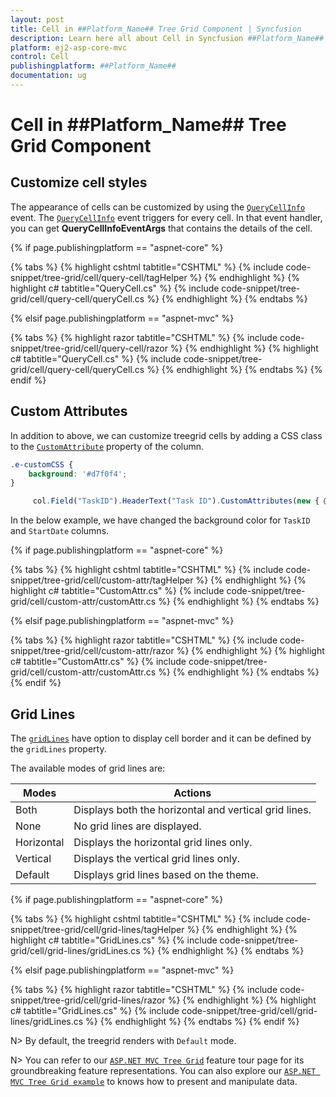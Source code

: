 ```yaml
---
layout: post
title: Cell in ##Platform_Name## Tree Grid Component | Syncfusion
description: Learn here all about Cell in Syncfusion ##Platform_Name## Tree Grid component of Syncfusion Essential JS 2 and more.
platform: ej2-asp-core-mvc
control: Cell
publishingplatform: ##Platform_Name##
documentation: ug
---
```



# Cell in ##Platform_Name## Tree Grid Component

## Customize cell styles

The appearance of cells can be customized by using the [`QueryCellInfo`](https://help.syncfusion.com/cr/cref_files/aspnetcore-js2/Syncfusion.EJ2~Syncfusion.EJ2.TreeGrid.TreeGrid~QueryCellInfo.html) event.
The [`QueryCellInfo`](https://help.syncfusion.com/cr/cref_files/aspnetcore-js2/Syncfusion.EJ2~Syncfusion.EJ2.TreeGrid.TreeGrid~QueryCellInfo.html) event triggers for every cell. In that event handler, you can get **QueryCellInfoEventArgs** that contains the details of the cell.

{% if page.publishingplatform == "aspnet-core" %}

{% tabs %}
{% highlight cshtml tabtitle="CSHTML" %}
{% include code-snippet/tree-grid/cell/query-cell/tagHelper %}
{% endhighlight %}
{% highlight c# tabtitle="QueryCell.cs" %}
{% include code-snippet/tree-grid/cell/query-cell/queryCell.cs %}
{% endhighlight %}
{% endtabs %}

{% elsif page.publishingplatform == "aspnet-mvc" %}

{% tabs %}
{% highlight razor tabtitle="CSHTML" %}
{% include code-snippet/tree-grid/cell/query-cell/razor %}
{% endhighlight %}
{% highlight c# tabtitle="QueryCell.cs" %}
{% include code-snippet/tree-grid/cell/query-cell/queryCell.cs %}
{% endhighlight %}
{% endtabs %}
{% endif %}


## Custom Attributes

In addition to above, we can customize treegrid cells by adding a CSS class to the [`CustomAttribute`](https://help.syncfusion.com/cr/aspnetmvc-js2/Syncfusion.EJ2.TreeGrid.TreeGridColumn.html#Syncfusion_EJ2_TreeGrid_TreeGridColumn_CustomAttributes) property of the column.

```CSS
.e-customCSS {
    background: '#d7f0f4';
}
```
```typescript
     col.Field("TaskID").HeaderText("Task ID").CustomAttributes(new { @class = "e-customCSS" }).TextAlign(TextAlign.Center).Width(90).Add();

```
In the below example, we have changed the background color for `TaskID` and `StartDate` columns.

{% if page.publishingplatform == "aspnet-core" %}

{% tabs %}
{% highlight cshtml tabtitle="CSHTML" %}
{% include code-snippet/tree-grid/cell/custom-attr/tagHelper %}
{% endhighlight %}
{% highlight c# tabtitle="CustomAttr.cs" %}
{% include code-snippet/tree-grid/cell/custom-attr/customAttr.cs %}
{% endhighlight %}
{% endtabs %}

{% elsif page.publishingplatform == "aspnet-mvc" %}

{% tabs %}
{% highlight razor tabtitle="CSHTML" %}
{% include code-snippet/tree-grid/cell/custom-attr/razor %}
{% endhighlight %}
{% highlight c# tabtitle="CustomAttr.cs" %}
{% include code-snippet/tree-grid/cell/custom-attr/customAttr.cs %}
{% endhighlight %}
{% endtabs %}
{% endif %}

## Grid Lines

The [`gridLines`](https://help.syncfusion.com/cr/aspnetmvc-js2/Syncfusion.EJ2.TreeGrid.TreeGrid.html#Syncfusion_EJ2_TreeGrid_TreeGrid_GridLines) have option to display cell border and it can be defined by the `gridLines` property.

The available modes of grid lines are:

| Modes | Actions |
|-------|---------|
| Both | Displays both the horizontal and vertical grid lines.|
| None | No grid lines are displayed.|
| Horizontal | Displays the horizontal grid lines only.|
| Vertical | Displays the vertical grid lines only.|
| Default | Displays grid lines based on the theme.|

{% if page.publishingplatform == "aspnet-core" %}

{% tabs %}
{% highlight cshtml tabtitle="CSHTML" %}
{% include code-snippet/tree-grid/cell/grid-lines/tagHelper %}
{% endhighlight %}
{% highlight c# tabtitle="GridLines.cs" %}
{% include code-snippet/tree-grid/cell/grid-lines/gridLines.cs %}
{% endhighlight %}
{% endtabs %}

{% elsif page.publishingplatform == "aspnet-mvc" %}

{% tabs %}
{% highlight razor tabtitle="CSHTML" %}
{% include code-snippet/tree-grid/cell/grid-lines/razor %}
{% endhighlight %}
{% highlight c# tabtitle="GridLines.cs" %}
{% include code-snippet/tree-grid/cell/grid-lines/gridLines.cs %}
{% endhighlight %}
{% endtabs %}
{% endif %}

N> By default, the treegrid renders with `Default` mode.

N> You can refer to our [`ASP.NET MVC Tree Grid`](https://www.syncfusion.com/aspnet-mvc-ui-controls/tree-grid) feature tour page for its groundbreaking feature representations. You can also explore our [`ASP.NET MVC Tree Grid example`](https://ej2.syncfusion.com/aspnetmvc/TreeGrid/Overview#/material) to knows how to present and manipulate data.

<!--  Auto wrap

The auto wrap allows the cell content of the treegrid to wrap to the next line when it exceeds the boundary of the cell width. The Cell Content wrapping works based on the position of white space between words.
To enable auto wrap, set the [`allowTextWrap`](https://help.syncfusion.com/cr/cref_files/aspnetcore-js2/Syncfusion.EJ2~Syncfusion.EJ2.TreeGrid.TreeGrid~AllowTextWrap.html) property to `true`.
You can configure the auto wrap mode by setting the [`textWrapSettings.wrapMode`](https://help.syncfusion.com/cr/cref_files/aspnetcore-js2/Syncfusion.EJ2~Syncfusion.EJ2.TreeGrid.TreeGrid~TextWrapSettings.html) property.

There are three types of `wrapMode`. They are:

* **`Both`**: `Both` value is set by default. Auto wrap will be enabled for both the content and the header.
* **`Header`**: Auto wrap will be enabled only for the header.
* **`Content`**: Auto wrap will be enabled only for the content.

> When a column width is not specified, then auto wrap of columns will be adjusted with respect to the treegrid's width.

In the following example, the `textWrapSettings.wrapMode` is set to `Content`.

{% if page.publishingplatform == "aspnet-core" %}

{% tabs %}
{% highlight cshtml tabtitle="CSHTML" %}
{% include code-snippet/tree-grid/cell/auto-wrap/tagHelper %}
{% endhighlight %}
{% highlight c# tabtitle="AutoWrap.cs" %}
{% include code-snippet/tree-grid/cell/auto-wrap/autoWrap.cs %}
{% endhighlight %}
{% endtabs %}

{% elsif page.publishingplatform == "aspnet-mvc" %}

{% tabs %}
{% highlight razor tabtitle="CSHTML" %}
{% include code-snippet/tree-grid/cell/auto-wrap/razor %}
{% endhighlight %}
{% highlight c# tabtitle="AutoWrap.cs" %}
{% include code-snippet/tree-grid/cell/auto-wrap/autoWrap.cs %}
{% endhighlight %}
{% endtabs %}
{% endif %}



 Custom Attributes

You can customize the treegrid cells by adding a CSS class to the [`customAttribute`](https://help.syncfusion.com/cr/cref_files/aspnetcore-js2/Syncfusion.EJ2~Syncfusion.EJ2.TreeGrid.TreeGridColumn~CustomAttributes.html) property of the column.

```CSS
.e-attr {
    background: '#d7f0f4';
}
```

In the below example, we have customized the cells of `TaskID` and `StartDate` columns.

{% if page.publishingplatform == "aspnet-core" %}

{% tabs %}
{% highlight cshtml tabtitle="CSHTML" %}
{% include code-snippet/tree-grid/cell/custom-attr/tagHelper %}
{% endhighlight %}
{% highlight c# tabtitle="CustomAttr.cs" %}
{% include code-snippet/tree-grid/cell/custom-attr/customAttr.cs %}
{% endhighlight %}
{% endtabs %}

{% elsif page.publishingplatform == "aspnet-mvc" %}

{% tabs %}
{% highlight razor tabtitle="CSHTML" %}
{% include code-snippet/tree-grid/cell/custom-attr/razor %}
{% endhighlight %}
{% highlight c# tabtitle="CustomAttr.cs" %}
{% include code-snippet/tree-grid/cell/custom-attr/customAttr.cs %}
{% endhighlight %}
{% endtabs %}
{% endif %}



 Grid Lines

The [`gridLines`](https://help.syncfusion.com/cr/cref_files/aspnetcore-js2/Syncfusion.EJ2~Syncfusion.EJ2.TreeGrid.TreeGrid~GridLines.html) have option to display cell border and it can be defined by the [`gridLines`](https://help.syncfusion.com/cr/cref_files/aspnetcore-js2/Syncfusion.EJ2~Syncfusion.EJ2.TreeGrid.TreeGrid~GridLines.html) property.

The available modes of grid lines are:

| Modes | Actions |
|-------|---------|
| Both | Displays both the horizontal and vertical grid lines.|
| None | No grid lines are displayed.|
| Horizontal | Displays the horizontal grid lines only.|
| Vertical | Displays the vertical grid lines only.|
| Default | Displays grid lines based on the theme.|

{% if page.publishingplatform == "aspnet-core" %}

{% tabs %}
{% highlight cshtml tabtitle="CSHTML" %}
{% include code-snippet/tree-grid/cell/grid-lines/tagHelper %}
{% endhighlight %}
{% highlight c# tabtitle="GridLines.cs" %}
{% include code-snippet/tree-grid/cell/grid-lines/gridLines.cs %}
{% endhighlight %}
{% endtabs %}

{% elsif page.publishingplatform == "aspnet-mvc" %}

{% tabs %}
{% highlight razor tabtitle="CSHTML" %}
{% include code-snippet/tree-grid/cell/grid-lines/razor %}
{% endhighlight %}
{% highlight c# tabtitle="GridLines.cs" %}
{% include code-snippet/tree-grid/cell/grid-lines/gridLines.cs %}
{% endhighlight %}
{% endtabs %}
{% endif %}



>By default, the treegrid renders with `Default` mode.

 Clip Mode

The clip mode provides options to display its overflow cell content and it can be defined by the [`columns.clipMode`](https://help.syncfusion.com/cr/cref_files/aspnetcore-js2/Syncfusion.EJ2~Syncfusion.EJ2.TreeGrid.TreeGridColumn~ClipMode.html) property.

There are three types of [`clipMode`](https://help.syncfusion.com/cr/cref_files/aspnetcore-js2/Syncfusion.EJ2~Syncfusion.EJ2.TreeGrid.TreeGridColumn~ClipMode.html). They are:

* **`Clip`**: Truncates the cell content when it overflows its area.
* **`Ellipsis`**: Displays ellipsis when the cell content overflows its area.
* **`EllipsisWithTooltip`**: Displays ellipsis when the cell content overflows its area, also it will display the tooltip while hover on ellipsis is applied.

{% if page.publishingplatform == "aspnet-core" %}

{% tabs %}
{% highlight cshtml tabtitle="CSHTML" %}
{% include code-snippet/tree-grid/cell/clip-mode/tagHelper %}
{% endhighlight %}
{% highlight c# tabtitle="ClipMode.cs" %}
{% include code-snippet/tree-grid/cell/clip-mode/clipMode.cs %}
{% endhighlight %}
{% endtabs %}

{% elsif page.publishingplatform == "aspnet-mvc" %}

{% tabs %}
{% highlight razor tabtitle="CSHTML" %}
{% include code-snippet/tree-grid/cell/clip-mode/razor %}
{% endhighlight %}
{% highlight c# tabtitle="ClipMode.cs" %}
{% include code-snippet/tree-grid/cell/clip-mode/clipMode.cs %}
{% endhighlight %}
{% endtabs %}
{% endif %}



>By default, [`columns.clipMode`](https://help.syncfusion.com/cr/cref_files/aspnetcore-js2/Syncfusion.EJ2~Syncfusion.EJ2.TreeGrid.TreeGridColumn~ClipMode.html) value is `Ellipsis`.

-->